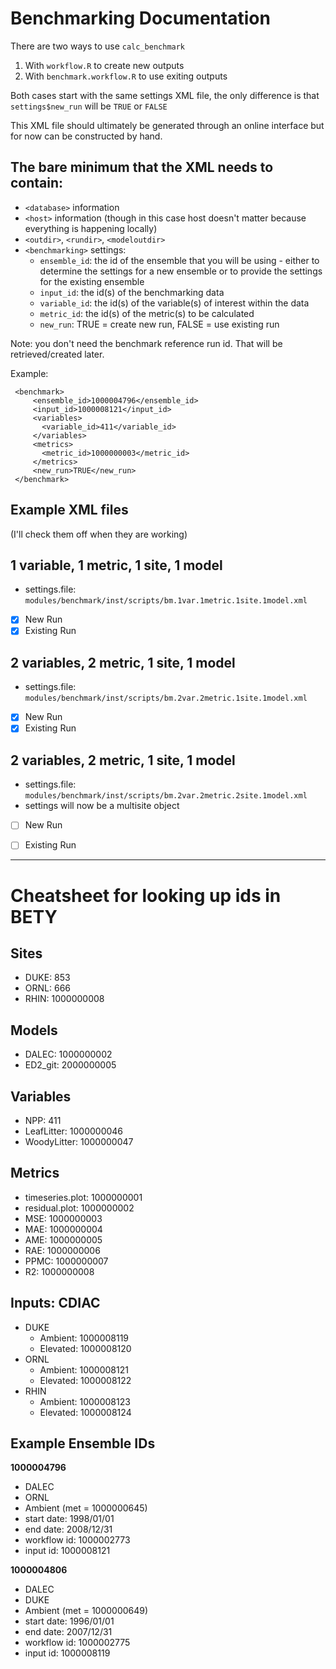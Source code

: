 # Benchmarking Documentation 

There are two ways to use `calc_benchmark`

1. With `workflow.R` to create new outputs
2. With `benchmark.workflow.R` to use exiting outputs

Both cases start with the same settings XML file, the only difference is that 
`settings$new_run` will be `TRUE` or `FALSE`

This XML file should ultimately be generated through an online interface but for now can be 
constructed by hand. 

## The bare minimum that the XML needs to contain:

- `<database>` information
- `<host>` information (though in this case host doesn't matter because everything is happening locally)
- `<outdir>`, `<rundir>`, `<modeloutdir>` 
- `<benchmarking>` settings:
    - `ensemble_id`: the id of the ensemble that you will be using - either to determine the settings for a new ensemble or to provide the settings for the existing ensemble
    - `input_id`: the id(s) of the benchmarking data
    - `variable_id`: the id(s) of the variable(s) of interest within the data
    - `metric_id`: the id(s) of the metric(s) to be calculated
    - `new_run`: TRUE = create new run, FALSE = use existing run
  
Note: you don't need the benchmark reference run id. That will be retrieved/created later. 

Example:
```
 <benchmark>
     <ensemble_id>1000004796</ensemble_id> 
     <input_id>1000008121</input_id>
     <variables>
       <variable_id>411</variable_id> 
     </variables>
     <metrics>
       <metric_id>1000000003</metric_id> 
     </metrics>
     <new_run>TRUE</new_run>
 </benchmark>

```

## Example XML files
(I'll check them off when they are working)

## 1 variable, 1 metric, 1 site, 1 model

 - settings.file: `modules/benchmark/inst/scripts/bm.1var.1metric.1site.1model.xml`
 - [x] New Run 
 - [x] Existing Run 

## 2 variables, 2 metric, 1 site, 1 model

 - settings.file: `modules/benchmark/inst/scripts/bm.2var.2metric.1site.1model.xml`
 - [x] New Run 
 - [x] Existing Run 

## 2 variables, 2 metric, 1 site, 1 model

 - settings.file: `modules/benchmark/inst/scripts/bm.2var.2metric.2site.1model.xml`
 - settings will now be a multisite object
 - [ ] New Run 
 - [ ] Existing Run 


-------------------------------------------------------------------
# Cheatsheet for looking up ids in BETY
   
## Sites

- DUKE: 853
- ORNL: 666
- RHIN: 1000000008

## Models

- DALEC: 1000000002
- ED2_git: 2000000005

## Variables

- NPP: 411
- LeafLitter: 1000000046
- WoodyLitter: 1000000047

## Metrics 

- timeseries.plot: 1000000001
- residual.plot: 1000000002
- MSE: 1000000003
- MAE: 1000000004 
- AME: 1000000005
- RAE: 1000000006
- PPMC: 1000000007
- R2: 1000000008

## Inputs: CDIAC

- DUKE 
  - Ambient: 1000008119
  - Elevated: 1000008120
- ORNL
  - Ambient: 1000008121
  - Elevated: 1000008122
- RHIN
  - Ambient: 1000008123
  - Elevated: 1000008124
  
## Example Ensemble IDs

**1000004796**

- DALEC
- ORNL
- Ambient (met = 1000000645) 
- start date: 1998/01/01
- end date: 2008/12/31
- workflow id: 1000002773
- input id: 1000008121



**1000004806**

- DALEC
- DUKE
- Ambient (met = 1000000649) 
- start date: 1996/01/01
- end date: 2007/12/31
- workflow id: 1000002775
- input id: 1000008119




